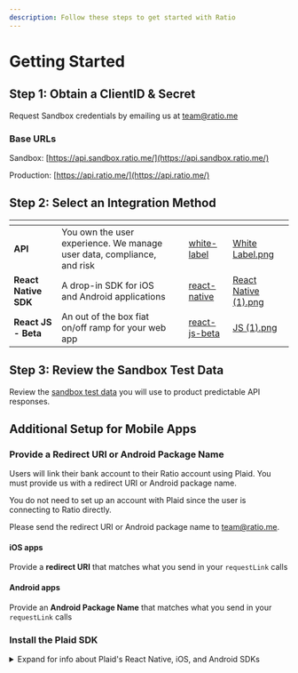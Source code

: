 ```yaml
---
description: Follow these steps to get started with Ratio
---
```


# Getting Started

## Step 1: Obtain a ClientID & Secret

Request Sandbox credentials by emailing us at [team@ratio.me](mailto:team@ratio.me)

### Base URLs

Sandbox: [https://api.sandbox.ratio.me/](https://api.sandbox.ratio.me/)

Production:  [https://api.ratio.me/](https://api.ratio.me/)

## Step 2: Select an Integration Method

<table data-view="cards"><thead><tr><th></th><th></th><th></th><th data-hidden data-card-target data-type="content-ref"></th><th data-hidden data-card-cover data-type="files"></th></tr></thead><tbody><tr><td><strong>API</strong></td><td>You own the user experience. We manage user data, compliance, and risk</td><td></td><td><a href="integration-methods/white-label/">white-label</a></td><td><a href=".gitbook/assets/White Label.png">White Label.png</a></td></tr><tr><td><strong>React Native SDK</strong></td><td>A drop-in SDK for iOS and Android applications</td><td></td><td><a href="integration-guides/react-native/">react-native</a></td><td><a href=".gitbook/assets/React Native (1).png">React Native (1).png</a></td></tr><tr><td><strong>React JS - Beta</strong></td><td>An out of the box fiat on/off ramp for your web app</td><td></td><td><a href="integration-guides/react-js-beta/">react-js-beta</a></td><td><a href=".gitbook/assets/JS (1).png">JS (1).png</a></td></tr></tbody></table>

## Step 3: Review the Sandbox Test Data

Review the [sandbox test data](https://app.gitbook.com/o/rMOFEmlooWU9OMmsW6eC/s/CUFO0IuHQJVzBX1zbmIL/\~/changes/150/guides/sandbox-testing) you will use to product predictable API responses.

## Additional Setup for Mobile Apps&#x20;

### Provide a Redirect URI or Android Package Name

Users will link their bank account to their Ratio account using Plaid. You must provide us with a redirect URI or Android package name.

You do not need to set up an account with Plaid since the user is connecting to Ratio directly. &#x20;

Please send the redirect URI or Android package name to team@ratio.me.

#### iOS apps

Provide a **redirect URI** that matches what you send in your `requestLink` calls

#### Android apps

Provide an **Android Package Name** that matches what you send in your `requestLink` calls

### Install the Plaid SDK

<details>

<summary>Expand for info about Plaid's React Native, iOS, and Android SDKs</summary>

#### React Native SDK

* To install, run: `npm install --save react-native-plaid-link-sdk`
* Github Repo ([https://github.com/plaid/react-native-plaid-link-sdk](https://github.com/plaid/react-native-plaid-link-sdk))
* Documentation ([https://plaid.com/docs/link/react-native/](https://plaid.com/docs/link/react-native/))

#### Android SDK

* Make sure you share your Android package name with Ratio (ex `com.plaid.example`)
* Add the SDK to your Gradle file ([https://search.maven.org/artifact/com.plaid.link/sdk-core](https://search.maven.org/artifact/com.plaid.link/sdk-core))
* Github Repo ([https://github.com/plaid/plaid-link-android](https://github.com/plaid/plaid-link-android))
* Documentation ([https://plaid.com/docs/link/android/](https://plaid.com/docs/link/android/))

#### iOS SDK

* Make sure you configure a Universal Link and share the redirect URL with Ratio ([https://developer.apple.com/ios/universal-links/](https://developer.apple.com/ios/universal-links/))
* To install with Cocoapods, run: `pod 'Plaid'`, see the documentation for other options.
* Github Repo ([https://github.com/plaid/plaid-link-ios](https://github.com/plaid/plaid-link-ios))
* Documentation ([https://plaid.com/docs/link/ios/](https://plaid.com/docs/link/ios/))



</details>

